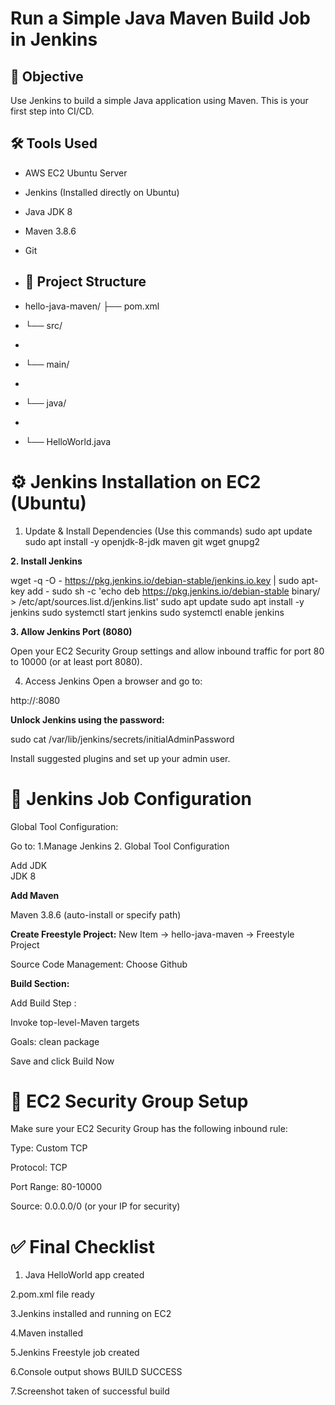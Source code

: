 # Run a Simple Java Maven Build Job in Jenkins

## 🚀 Objective

Use Jenkins to build a simple Java application using Maven. This is your first step into CI/CD.

## 🛠 Tools Used
- AWS EC2 Ubuntu Server
- Jenkins (Installed directly on Ubuntu)
- Java JDK 8
- Maven 3.8.6
- Git

- ## 📂 Project Structure

- hello-java-maven/ ├── pom.xml
-  └── src/
-  
-  └── main/
-  
-   └── java/
-   
-    └── HelloWorld.java

  # ⚙️ Jenkins Installation on EC2 (Ubuntu)
  
  1. Update & Install Dependencies (Use this commands)
     sudo apt update
     sudo apt install -y openjdk-8-jdk maven git wget gnupg2

  **2. Install Jenkins**
 
 wget -q -O - https://pkg.jenkins.io/debian-stable/jenkins.io.key | sudo apt-key add -
sudo sh -c 'echo deb https://pkg.jenkins.io/debian-stable binary/ > /etc/apt/sources.list.d/jenkins.list'
sudo apt update
sudo apt install -y jenkins
sudo systemctl start jenkins
sudo systemctl enable jenkins

**3. Allow Jenkins Port (8080)**

Open your EC2 Security Group settings and allow inbound traffic for port 80 to 10000 (or at least port 8080).

4. Access Jenkins
Open a browser and go to:

http://<your-ec2-public-ip>:8080

**Unlock Jenkins using the password:**

sudo cat /var/lib/jenkins/secrets/initialAdminPassword

Install suggested plugins and set up your admin user.

# 🔧 Jenkins Job Configuration

Global Tool Configuration:

Go to: 
1.Manage Jenkins 
2. Global Tool Configuration

Add JDK  
JDK 8

**Add Maven**

Maven 3.8.6 (auto-install or specify path)

**Create Freestyle Project:**
New Item → hello-java-maven → Freestyle Project

Source Code Management: Choose Github 

**Build Section:**

Add Build Step :

Invoke top-level-Maven targets

Goals: clean package

Save and click Build Now

# 🔐 EC2 Security Group Setup

Make sure your EC2 Security Group has the following inbound rule:

Type: Custom TCP

Protocol: TCP

Port Range: 80-10000

Source: 0.0.0.0/0 (or your IP for security)

# ✅ Final Checklist
1. Java HelloWorld app created

2.pom.xml file ready

3.Jenkins installed and running on EC2

4.Maven installed

5.Jenkins Freestyle job created

6.Console output shows BUILD SUCCESS

7.Screenshot taken of successful build








